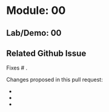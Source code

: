 # Module: 00
## Lab/Demo: 00

## Related Github Issue
Fixes # .

Changes proposed in this pull request:

-
-
-